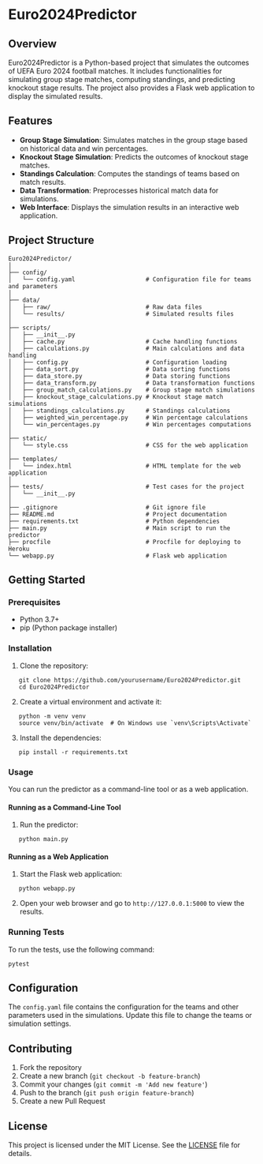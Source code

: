 
# Euro2024Predictor

## Overview
Euro2024Predictor is a Python-based project that simulates the outcomes of UEFA Euro 2024 football matches. It includes functionalities for simulating group stage matches, computing standings, and predicting knockout stage results. The project also provides a Flask web application to display the simulated results.

## Features
- **Group Stage Simulation**: Simulates matches in the group stage based on historical data and win percentages.
- **Knockout Stage Simulation**: Predicts the outcomes of knockout stage matches.
- **Standings Calculation**: Computes the standings of teams based on match results.
- **Data Transformation**: Preprocesses historical match data for simulations.
- **Web Interface**: Displays the simulation results in an interactive web application.

## Project Structure
```
Euro2024Predictor/
│
├── config/
│   └── config.yaml                    # Configuration file for teams and parameters
│
├── data/
│   ├── raw/                           # Raw data files
│   └── results/                       # Simulated results files
│
├── scripts/
│   ├── __init__.py
│   ├── cache.py                       # Cache handling functions
│   ├── calculations.py                # Main calculations and data handling
│   ├── config.py                      # Configuration loading
│   ├── data_sort.py                   # Data sorting functions
│   ├── data_store.py                  # Data storing functions
│   ├── data_transform.py              # Data transformation functions
│   ├── group_match_calculations.py    # Group stage match simulations
│   ├── knockout_stage_calculations.py # Knockout stage match simulations
│   ├── standings_calculations.py      # Standings calculations
│   ├── weighted_win_percentage.py     # Win percentage calculations
│   └── win_percentages.py             # Win percentages computations
│
├── static/
│   └── style.css                      # CSS for the web application
│
├── templates/
│   └── index.html                     # HTML template for the web application
│
├── tests/                             # Test cases for the project
│   └── __init__.py
│
├── .gitignore                         # Git ignore file
├── README.md                          # Project documentation
├── requirements.txt                   # Python dependencies
├── main.py                            # Main script to run the predictor
├── procfile                           # Procfile for deploying to Heroku
└── webapp.py                          # Flask web application
```
## Getting Started

### Prerequisites
- Python 3.7+
- pip (Python package installer)

### Installation
1. Clone the repository:
```   
   git clone https://github.com/yourusername/Euro2024Predictor.git
   cd Euro2024Predictor
```
2. Create a virtual environment and activate it:
```   
   python -m venv venv
   source venv/bin/activate  # On Windows use `venv\Scripts\Activate`
```
3. Install the dependencies:
```   
   pip install -r requirements.txt
```
### Usage
You can run the predictor as a command-line tool or as a web application.

#### Running as a Command-Line Tool
1. Run the predictor:
```   
   python main.py
```
#### Running as a Web Application
1. Start the Flask web application:
```   
   python webapp.py
```
2. Open your web browser and go to `http://127.0.0.1:5000` to view the results.

### Running Tests
To run the tests, use the following command:
```
pytest
```
## Configuration
The `config.yaml` file contains the configuration for the teams and other parameters used in the simulations. Update this file to change the teams or simulation settings.

## Contributing
1. Fork the repository
2. Create a new branch (`git checkout -b feature-branch`)
3. Commit your changes (`git commit -m 'Add new feature'`)
4. Push to the branch (`git push origin feature-branch`)
5. Create a new Pull Request

## License
This project is licensed under the MIT License. See the [LICENSE](LICENSE) file for details.
